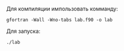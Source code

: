 Для компиляции импользовать комманду:
```shell
gfortran -Wall -Wno-tabs lab.f90 -o lab
```

Для запуска:
```
./lab
```